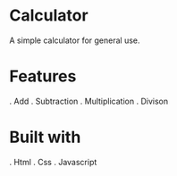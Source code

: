 # Calculator 
A simple calculator for general use.
# Features
. Add
. Subtraction 
. Multiplication 
. Divison
# Built with
. Html
. Css
. Javascript 
